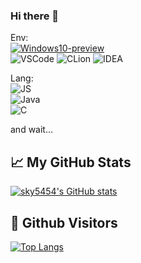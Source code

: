 ### Hi there 👋

Env:   
[![Windows10-preview](https://img.shields.io/badge/MacOS-BigSur-blue?style=flat-square&logo=Apple&logoColor=blue)](https://insider.windows.com/)  
![VSCode](https://img.shields.io/badge/IDE-VSC-007ACC?style=flat-square&logo=Visual-Studio-Code&logoColor=blue)
![CLion](https://img.shields.io/badge/IDE-CLion-green?style=flat-square&logo=CLion&logoColor=violet)
![IDEA](https://img.shields.io/badge/IDE-IDEA-black?style=flat-square&logo=JetBrains&logoColor=black)

Lang:  
![JS](https://img.shields.io/badge/JavaScript--yellow?style=flat-square&logo=JavaScript&logoColor=yellow)   
![Java](https://img.shields.io/badge/Java--red?style=flat-square&logo=Java&logoColor=red)  
![C](https://img.shields.io/badge/C--blue?style=flat-square&logo=C&logoColor=blue)  

and wait...
<!--
**sky5454/sky5454** is a ✨ _special_ ✨ repository because its `README.md` (this file) appears on your GitHub profile.

Here are some ideas to get you started:

- 🔭 I’m currently working on ... 
- 🌱 I’m currently learning ...
- 👯 I’m looking to collaborate on ...
- 🤔 I’m looking for help with ...
- 💬 Ask me about ...
- 📫 How to reach me: ...
- 😄 Pronouns: ...
- ⚡ Fun fact: ...
-->
## &#x1f4c8; My GitHub Stats

[![sky5454's GitHub stats](https://github-readme-stats.vercel.app/api?username=sukai-cheng&show_icons=true&include_all_commits=true&count_private=true)](https://github.com/sukai-cheng/)


<!-- ## &#x1f4dd; Most Used Languages -->

<!-- [![Top Langs](https://github-readme-stats.vercel.app/api/top-langs/?username=sky5454&layout=compact)](https://github.com/sky5454/) -->



## &#x1f92b; Github Visitors


[![Top Langs](https://profile-counter.glitch.me/sky5454/count.svg)](https://github.com/sukai-cheng/)
